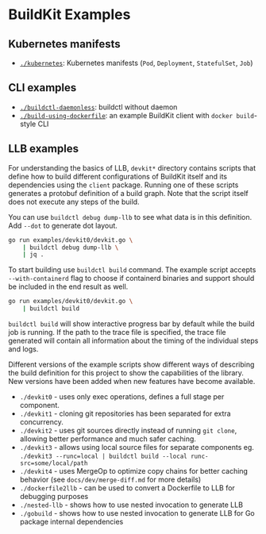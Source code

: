# BuildKit Examples

## Kubernetes manifests
- [`./kubernetes`](./kubernetes): Kubernetes manifests (`Pod`, `Deployment`, `StatefulSet`, `Job`)

## CLI examples
- [`./buildctl-daemonless`](./buildctl-daemonless): buildctl without daemon
- [`./build-using-dockerfile`](./build-using-dockerfile): an example BuildKit client with `docker build`-style CLI

## LLB examples

For understanding the basics of LLB, `devkit*` directory contains scripts that define how to build different configurations of BuildKit itself and its dependencies using the `client` package. Running one of these scripts generates a protobuf definition of a build graph. Note that the script itself does not execute any steps of the build.

You can use `buildctl debug dump-llb` to see what data is in this definition. Add `--dot` to generate dot layout.

```bash
go run examples/devkit0/devkit.go \
    | buildctl debug dump-llb \
    | jq .
```

To start building use `buildctl build` command. The example script accepts `--with-containerd` flag to choose if containerd binaries and support should be included in the end result as well.

```bash
go run examples/devkit0/devkit.go \
    | buildctl build
```

`buildctl build` will show interactive progress bar by default while the build job is running. If the path to the trace file is specified, the trace file generated will contain all information about the timing of the individual steps and logs.

Different versions of the example scripts show different ways of describing the build definition for this project to show the capabilities of the library. New versions have been added when new features have become available.

-  `./devkit0` - uses only exec operations, defines a full stage per component.
-  `./devkit1` - cloning git repositories has been separated for extra concurrency.
-  `./devkit2` - uses git sources directly instead of running `git clone`, allowing better performance and much safer caching.
-  `./devkit3` - allows using local source files for separate components eg. `./devkit3 --runc=local | buildctl build --local runc-src=some/local/path`
-  `./devkit4` - uses MergeOp to optimize copy chains for better caching behavior (see `docs/dev/merge-diff.md` for more details)
-  `./dockerfile2llb` - can be used to convert a Dockerfile to LLB for debugging purposes
-  `./nested-llb` - shows how to use nested invocation to generate LLB
-  `./gobuild` - shows how to use nested invocation to generate LLB for Go package internal dependencies
